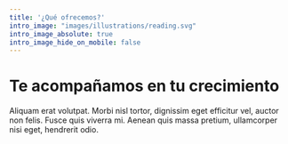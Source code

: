 ```yaml
---
title: '¿Qué ofrecemos?'
intro_image: "images/illustrations/reading.svg"
intro_image_absolute: true
intro_image_hide_on_mobile: false
---
```


# Te acompañamos en tu crecimiento

Aliquam erat volutpat. Morbi nisl tortor, dignissim eget efficitur vel, auctor non felis. Fusce quis viverra mi. Aenean quis massa pretium, ullamcorper nisi eget, hendrerit odio.
